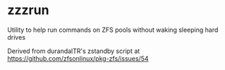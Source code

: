 # zzzrun
Utility to help run commands on ZFS pools without waking sleeping hard drives

Derived from durandalTR's zstandby script at https://github.com/zfsonlinux/pkg-zfs/issues/54
